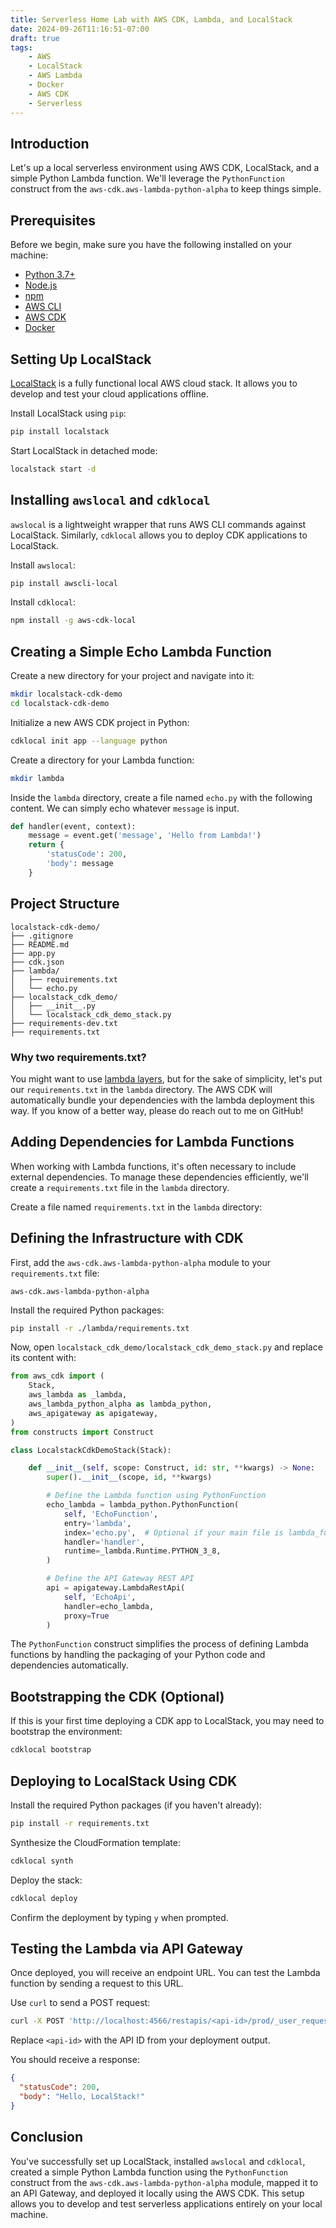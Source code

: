 ```yaml
---
title: Serverless Home Lab with AWS CDK, Lambda, and LocalStack
date: 2024-09-26T11:16:51-07:00
draft: true
tags:
    - AWS
    - LocalStack
    - AWS Lambda
    - Docker
    - AWS CDK
    - Serverless
---
```



## Introduction

Let's up a local serverless environment using AWS CDK, LocalStack, and a simple Python Lambda function. We'll leverage the `PythonFunction` construct from the `aws-cdk.aws-lambda-python-alpha` to keep things simple.

## Prerequisites

Before we begin, make sure you have the following installed on your machine:

- [Python 3.7+](https://www.python.org/downloads/)
- [Node.js](https://nodejs.org/en/download/)
- [npm](https://www.npmjs.com/get-npm)
- [AWS CLI](https://aws.amazon.com/cli/)
- [AWS CDK](https://docs.aws.amazon.com/cdk/latest/guide/getting_started.html)
- [Docker](https://www.docker.com/get-started)

## Setting Up LocalStack

[LocalStack](https://localstack.cloud/) is a fully functional local AWS cloud stack. It allows you to develop and test your cloud applications offline.

Install LocalStack using `pip`:

```bash
pip install localstack
```

Start LocalStack in detached mode:

```bash
localstack start -d
```

## Installing `awslocal` and `cdklocal`

`awslocal` is a lightweight wrapper that runs AWS CLI commands against LocalStack. Similarly, `cdklocal` allows you to deploy CDK applications to LocalStack.

Install `awslocal`:

```bash
pip install awscli-local
```

Install `cdklocal`:

```bash
npm install -g aws-cdk-local
```

## Creating a Simple Echo Lambda Function

Create a new directory for your project and navigate into it:

```bash
mkdir localstack-cdk-demo
cd localstack-cdk-demo
```

Initialize a new AWS CDK project in Python:

```bash
cdklocal init app --language python
```

Create a directory for your Lambda function:

```bash
mkdir lambda
```

Inside the `lambda` directory, create a file named `echo.py` with the following content. We can simply echo whatever `message` is input.
```python
def handler(event, context):
    message = event.get('message', 'Hello from Lambda!')
    return {
        'statusCode': 200,
        'body': message
    }
```

## Project Structure
```
localstack-cdk-demo/
├── .gitignore
├── README.md
├── app.py
├── cdk.json
├── lambda/
│   ├── requirements.txt
│   └── echo.py
├── localstack_cdk_demo/
│   ├── __init__.py
│   └── localstack_cdk_demo_stack.py
├── requirements-dev.txt
├── requirements.txt
```

### Why two requirements.txt?
You might want to use [lambda layers](https://github.com/aws-samples/aws-cdk-lambda-layer-builder), but for the sake of simplicity, let's put our `requirements.txt` in the `lambda` directory. The AWS CDK will automatically bundle your dependencies with the lambda deployment this way. If you know of a better way, please do reach out to me on GitHub!

## Adding Dependencies for Lambda Functions

When working with Lambda functions, it's often necessary to include external dependencies. To manage these dependencies efficiently, we'll create a `requirements.txt` file in the `lambda` directory.

Create a file named `requirements.txt` in the `lambda` directory:

## Defining the Infrastructure with CDK

First, add the `aws-cdk.aws-lambda-python-alpha` module to your `requirements.txt` file:

```
aws-cdk.aws-lambda-python-alpha
```

Install the required Python packages:

```bash
pip install -r ./lambda/requirements.txt
```

Now, open `localstack_cdk_demo/localstack_cdk_demo_stack.py` and replace its content with:

```python
from aws_cdk import (
    Stack,
    aws_lambda as _lambda,
    aws_lambda_python_alpha as lambda_python,
    aws_apigateway as apigateway,
)
from constructs import Construct

class LocalstackCdkDemoStack(Stack):

    def __init__(self, scope: Construct, id: str, **kwargs) -> None:
        super().__init__(scope, id, **kwargs)

        # Define the Lambda function using PythonFunction
        echo_lambda = lambda_python.PythonFunction(
            self, 'EchoFunction',
            entry='lambda',
            index='echo.py',  # Optional if your main file is lambda_function.py
            handler='handler',
            runtime=_lambda.Runtime.PYTHON_3_8,
        )

        # Define the API Gateway REST API
        api = apigateway.LambdaRestApi(
            self, 'EchoApi',
            handler=echo_lambda,
            proxy=True
        )
```

The `PythonFunction` construct simplifies the process of defining Lambda functions by handling the packaging of your Python code and dependencies automatically.

## Bootstrapping the CDK (Optional)

If this is your first time deploying a CDK app to LocalStack, you may need to bootstrap the environment:

```bash
cdklocal bootstrap
```

## Deploying to LocalStack Using CDK

Install the required Python packages (if you haven't already):

```bash
pip install -r requirements.txt
```

Synthesize the CloudFormation template:

```bash
cdklocal synth
```

Deploy the stack:

```bash
cdklocal deploy
```

Confirm the deployment by typing `y` when prompted.

## Testing the Lambda via API Gateway

Once deployed, you will receive an endpoint URL. You can test the Lambda function by sending a request to this URL.

Use `curl` to send a POST request:

```bash
curl -X POST 'http://localhost:4566/restapis/<api-id>/prod/_user_request_' -d '{"message": "Hello, LocalStack!"}'
```

Replace `<api-id>` with the API ID from your deployment output.

You should receive a response:

```json
{
  "statusCode": 200,
  "body": "Hello, LocalStack!"
}
```

## Conclusion

You've successfully set up LocalStack, installed `awslocal` and `cdklocal`, created a simple Python Lambda function using the `PythonFunction` construct from the `aws-cdk.aws-lambda-python-alpha` module, mapped it to an API Gateway, and deployed it locally using the AWS CDK. This setup allows you to develop and test serverless applications entirely on your local machine.

